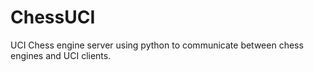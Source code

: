 # ChessUCI
UCI Chess engine server using python to communicate between chess engines and UCI clients.
